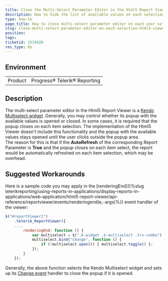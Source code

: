 ```yaml
---
title: Close the Multi-Select Parameter Editor in the Html5 Report Viewer on Each Selection
description: How to hide the list of available values on each selection in the multi-select parameter editor in the Html5 Report Viewer
type: how-to
page_title: How to close multi-select parameter editor on each user selection
slug: close-multi-select-parameter-editor-on-each-selection-html5-viewer
position: 
tags: 
ticketid: 1519420
res_type: kb
---
```


## Environment
<table>
	<tbody>
		<tr>
			<td>Product</td>
			<td>Progress® Telerik® Reporting</td>
		</tr>
	</tbody>
</table>


## Description
The multi-select parameter editor in the Html5 Report Viewer is a [Kendo Multiselect widget](https://docs.telerik.com/kendo-ui/api/javascript/ui/multiselect) .Generally, you may control 
whether its popup with the available values is opened or closed. In some cases, it is required that the popup closes on each item selection. 
The implementation of the Html5 Viewer doesn't include this functionality and the popup with the available values stays opened until the user clicks outside the popup area.  
The reason for this is that if the __AutoRefresh__ of the corresponding Report Parameter is __True__ and the popup closes on each item select, the report would be 
automatically refreshed on each item selection, which may be overhead.

## Suggested Workarounds
Here is a sample code you may apply in the [renderingEnd]({%slug telerikreporting/using-reports-in-applications/display-reports-in-applications/web-application/html5-report-viewer/api-reference/reportviewer/events/renderingend(e,-args)%}) event handler of the viewer:
```JavaScript
$("#reportViewer1")
    .telerik_ReportViewer({
    ....
        renderingEnd: function () {
            var multiselect = $(".k-widget .k-multiselect .trv-combo").data("kendoMultiSelect");
            multiselect.bind("change", function () {
                if (!multiselect.open()) { multiselect.toggle() };
            });
        }
    });
```
Generally, the above function selects the Kendo Multiselect widget and sets up its [Change event](https://docs.telerik.com/kendo-ui/api/javascript/ui/multiselect/events/change) handler to close the popup if it is opened.
